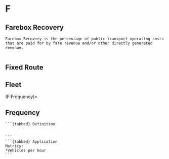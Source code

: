 # F

## Farebox Recovery
```{tabbed} Definition
Farebox Recovery is the percentage of public transport operating costs that are paid for by fare revenue and/or other directly generated revenue.
```
```{tabbed} Application
```
## Fixed Route

## Fleet

(F:Frequency)=
## Frequency
````{dropdown} Actual Frequency
```{tabbed} Definition


```
```{tabbed} Application
Metrics:
*Vehicles per hour
```
````
````{dropdown} Scheduled Frequency
````

